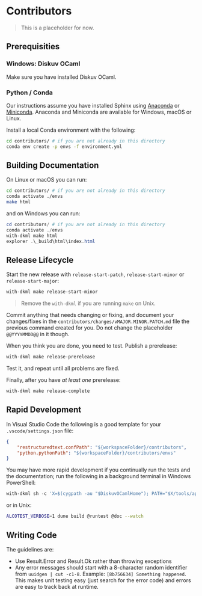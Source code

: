 # Contributors

> This is a placeholder for now.

## Prerequisities

### Windows: Diskuv OCaml

Make sure you have installed Diskuv OCaml.

### Python / Conda

Our instructions assume you have installed Sphinx using [Anaconda](https://www.anaconda.com/products/individual)
or [Miniconda](https://docs.conda.io/en/latest/miniconda.html). Anaconda and Miniconda
are available for Windows, macOS or Linux.

Install a local Conda environment with the following:

```bash
cd contributors/ # if you are not already in this directory
conda env create -p envs -f environment.yml
```

## Building Documentation

On Linux or macOS you can run:

```bash
cd contributors/ # if you are not already in this directory
conda activate ./envs
make html
```

and on Windows you can run:

```powershell
cd contributors/ # if you are not already in this directory
conda activate ./envs
with-dkml make html
explorer .\_build\html\index.html
```

## Release Lifecycle

Start the new release with `release-start-patch`, `release-start-minor`
or `release-start-major`:

```powershell
with-dkml make release-start-minor
```

> Remove the `with-dkml` if you are running `make` on Unix.

Commit anything that needs changing or fixing, and document your changes/fixes in
the `contributors/changes/vMAJOR.MINOR.PATCH.md` file the previous command created
for you. Do not change the placeholder `@@YYYYMMDD@@` in it though.

When you think you are done, you need to test. Publish a prerelease:

```powershell
with-dkml make release-prerelease
```

Test it, and repeat until all problems are fixed.

Finally, after you have *at least one* prerelease:

```powershell
with-dkml make release-complete
```

## Rapid Development

In Visual Studio Code the following is a good template for your
``.vscode/settings.json`` file:

```json
{
    "restructuredtext.confPath": "${workspaceFolder}/contributors",
    "python.pythonPath": "${workspaceFolder}/contributors/envs"
}
```

You may have more rapid development if you continually run the tests and the
documentation; run the following in a background terminal in Windows PowerShell:

```powershell
with-dkml sh -c 'X=$(cygpath -au "$DiskuvOCamlHome"); PATH="$X/tools/apps:$PATH"; while true; do ALCOTEST_VERBOSE=1 dune build @runtest @doc --watch;  done'
```

or in Unix:

```bash
ALCOTEST_VERBOSE=1 dune build @runtest @doc --watch
```

## Writing Code

The guidelines are:

* Use Result.Error and Result.Ok rather than throwing exceptions
* Any error messages should start with a 8-character random identifier
  from `uuidgen | cut -c1-8`. Example: `[8b756634] Something happened`.
  This makes unit testing easy (just search for the error code) and
  errors are easy to track back at runtime.
